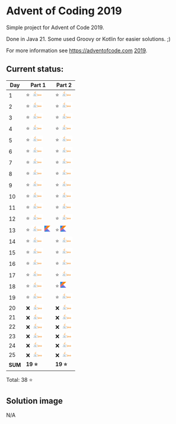 # Advent of Coding 2019

Simple project for Advent of Code 2019.

Done in Java 21. Some used Groovy or Kotlin for easier solutions. ;)

For more information see https://adventofcode.com [2019](https://adventofcode.com/2019).

## Current status:

| Day     | Part 1                                                  | Part 2                         |
|---------|---------------------------------------------------------|--------------------------------|
| 1       | ⭐ ![Java](../img/java.png)                              | ⭐ ![Java](../img/java.png)     |
| 2       | ⭐ ![Java](../img/java.png)                              | ⭐ ![Java](../img/java.png)     |
| 3       | ⭐ ![Java](../img/java.png)                              | ⭐ ![Java](../img/java.png)     |
| 4       | ⭐ ![Java](../img/java.png)                              | ⭐ ![Java](../img/java.png)     |
| 5       | ⭐ ![Java](../img/java.png)                              | ⭐ ![Java](../img/java.png)     |
| 6       | ⭐ ![Java](../img/java.png)                              | ⭐ ![Java](../img/java.png)     |
| 7       | ⭐ ![Java](../img/java.png)                              | ⭐ ![Java](../img/java.png)     |
| 8       | ⭐ ![Java](../img/java.png)                              | ⭐ ![Java](../img/java.png)     |
| 9       | ⭐ ![Java](../img/java.png)                              | ⭐ ![Java](../img/java.png)     |
| 10      | ⭐ ![Java](../img/java.png)                              | ⭐ ![Java](../img/java.png)     |
| 11      | ⭐ ![Java](../img/java.png)                              | ⭐ ![Java](../img/java.png)     |
| 12      | ⭐ ![Java](../img/java.png)                              | ⭐ ![Java](../img/java.png)     |
| 13      | ⭐ ![Java](../img/java.png) ![Kotlin](../img/kotlin.png) | ⭐ ![Kotlin](../img/kotlin.png) |
| 14      | ⭐ ![Java](../img/java.png)                              | ⭐ ![Java](../img/java.png)     |
| 15      | ⭐ ![Java](../img/java.png)                              | ⭐ ![Java](../img/java.png)     |
| 16      | ⭐ ![Java](../img/java.png)                              | ⭐ ![Java](../img/java.png)     |
| 17      | ⭐ ![Java](../img/java.png)                              | ⭐ ![Java](../img/java.png)     |
| 18      | ⭐ ![Java](../img/java.png)                              | ⭐ ![Kotlin](../img/kotlin.png) |
| 19      | ⭐ ![Java](../img/java.png)                              | ⭐ ![Java](../img/java.png)     |
| 20      | ❌ ![Java](../img/java.png)                              | ❌ ![Java](../img/java.png)     |
| 21      | ❌ ![Java](../img/java.png)                              | ❌ ![Java](../img/java.png)     |
| 22      | ❌ ![Java](../img/java.png)                              | ❌ ![Java](../img/java.png)     |
| 23      | ❌ ![Java](../img/java.png)                              | ❌ ![Java](../img/java.png)     |
| 24      | ❌ ![Java](../img/java.png)                              | ❌ ![Java](../img/java.png)     |
| 25      | ❌ ![Java](../img/java.png)                              | ❌ ![Java](../img/java.png)     |
| **SUM** | **19 ⭐**                                                | **19 ⭐**                       |

Total: 38 ⭐

## Solution image
N/A
